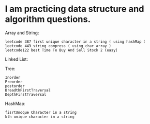 # I am practicing data structure and algorithm questions. 
Array and String:

	leetcode 387 first unique character in a string ( using hashMap )
	leetcode 443 string compress ( using char array )
	leetcode122 best Time To Buy And Sell Stock 2 (easy)
Linked List:


Tree:

	Inorder
	Preorder
	postorder
	BreadthFirstTraversal
	DepthFirstTraversal

HashMap:

	fisrtUnoque Character in a string
	kth unique character in a string
